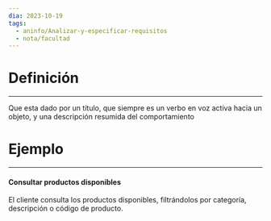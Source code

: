 ```yaml
---
dia: 2023-10-19
tags:
  - aninfo/Analizar-y-especificar-requisitos
  - nota/facultad
---
```

# Definición
---
Que esta dado por un título, que siempre es un verbo en voz activa hacia un objeto, y una descripción resumida del comportamiento

# Ejemplo
---
#### Consultar productos disponibles
El cliente consulta los productos disponibles, filtrándolos por categoría, descripción o código de producto.